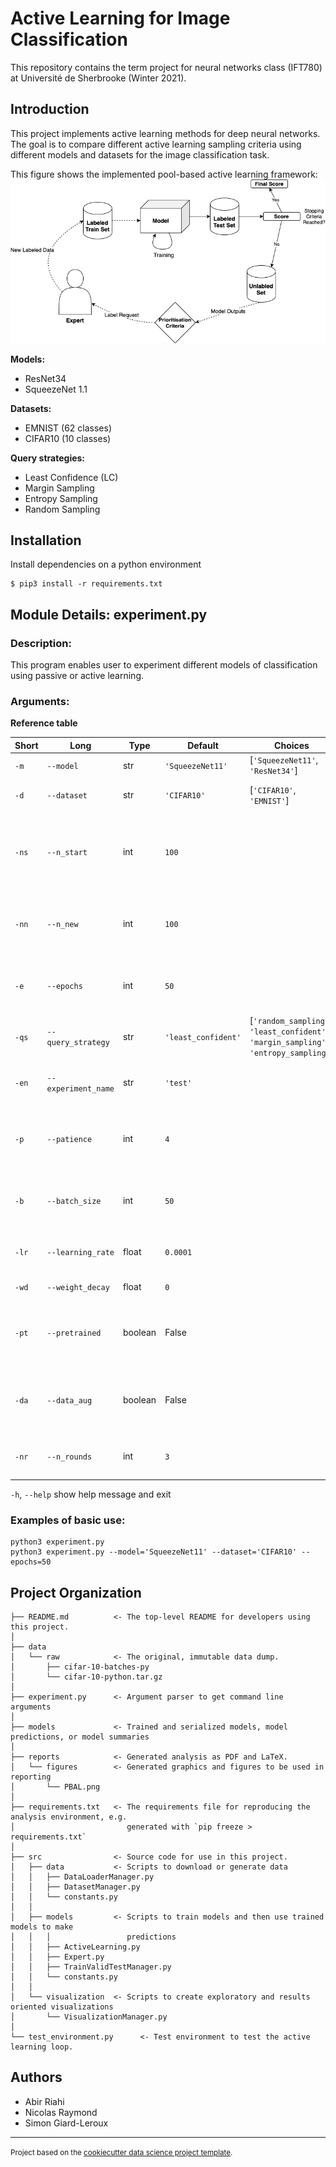 # Active Learning for Image Classification

This repository contains the term project for neural networks class (IFT780) 
at Université de Sherbrooke (Winter 2021).

## Introduction
This project implements active learning methods for deep neural networks. The goal is
to compare different active learning sampling criteria using different models and datasets
for the image classification task.

This figure shows the implemented pool-based active learning framework: 
![Image of pool-based active learning framework](/report/figures/PBAL.png?raw=true)

**Models:**
* ResNet34
* SqueezeNet 1.1

**Datasets:**
* EMNIST (62 classes)
* CIFAR10 (10 classes)

**Query strategies:**
* Least Confidence (LC)
* Margin Sampling
* Entropy Sampling
* Random Sampling

## Installation
Install dependencies on a python environment
```
$ pip3 install -r requirements.txt
```

## Module Details: **experiment.py**

### Description:

This program enables user to experiment different models of classification using passive or active learning.

### Arguments:

**Reference table**

| Short 	| Long              	| Type    	| Default           	| Choices                                                                       	        | Description                                                                   	|
|-------	|-------------------	|---------	|-------------------	|-------------------------------------------------------------------------------	        |-------------------------------------------------------------------------------	|
| `-m`    	| `--model`           	| str     	| `'SqueezeNet11'`    	| [`'SqueezeNet11'`, `'ResNet34'`]                                                  	    | Name of the model to train                                                    	|
| `-d`    	| `--dataset`         	| str     	| `'CIFAR10'`         	| [`'CIFAR10'`, `'EMNIST'`]                                                         	    | Name of the dataset to learn on                                               	|
| `-ns`   	| `--n_start`         	| int     	| `100`               	|                                                                               	        | Number of items that must be randomly labeled in each class by the Expert 	|
| `-nn`   	| `--n_new`           	| int     	| `100`               	|                                                                               	        | Number of new items that must be labeled within each active learning loop 	|
| `-e`    	| `--epochs`          	| int     	| `50`                	|                                                                               	        | Number of training epochs in each active learning loop                        	|
| `-qs`   	| `--query_strategy`  	| str     	| `'least_confident'` 	| [`'random_sampling'`, `'least_confident'`, `'margin_sampling'`, `'entropy_sampling'`] 	| Query strategy of the expert                                                  	|
| `-en`   	| `--experiment_name` 	| str     	| `'test'`            	|                                                                               	        | Name of the active learning experiment                                        	|
| `-p`    	| `--patience`        	| int     	| `4`                 	|                                                                               	        | Maximal number of consecutive rounds without improvement                      	|
| `-b`    	| `--batch_size`      	| int     	| `50`                	|                                                                               	        | Batch size of dataloaders storing train, valid and test set                   	|
| `-lr`   	| `--learning_rate`   	| float   	| `0.0001`            	|                                                                               	        | Learning rate of the model during training                                    	|
| `-wd`   	| `--weight_decay`    	| float   	| `0`                 	|                                                                               	        | Regularization term                                                           	|
| `-pt`   	| `--pretrained`      	| boolean 	| False             	|                                                                               	        | Boolean indicating if the model used must be pretrained on ImageNet           	|
| `-da`   	| `--data_aug`        	| boolean 	| False             	|                                                                               	        | Boolean indicating if we want data augmentation in the training set           	|
| `-nr`   	| `--n_rounds`        	| int     	| `3`                 	|                                                                               	        | Number of active learning rounds                                              	|

`-h`, `--help` show help message and exit

### Examples of basic use:

```
python3 experiment.py
python3 experiment.py --model='SqueezeNet11' --dataset='CIFAR10' --epochs=50
```

## Project Organization

    ├── README.md          <- The top-level README for developers using this project.
    │
    ├── data
    │   └── raw            <- The original, immutable data dump.
    │       ├── cifar-10-batches-py
    │       └── cifar-10-python.tar.gz
    │
    ├── experiment.py      <- Argument parser to get command line arguments
    │
    ├── models             <- Trained and serialized models, model predictions, or model summaries
    │
    ├── reports            <- Generated analysis as PDF and LaTeX.
    │   └── figures        <- Generated graphics and figures to be used in reporting
    │       └── PBAL.png
    │
    ├── requirements.txt   <- The requirements file for reproducing the analysis environment, e.g.
    │                         generated with `pip freeze > requirements.txt`
    │
    ├── src                <- Source code for use in this project.
    │   ├── data           <- Scripts to download or generate data
    │   │   ├── DataLoaderManager.py
    │   │   ├── DatasetManager.py
    │   │   └── constants.py
    │   │
    │   ├── models         <- Scripts to train models and then use trained models to make
    │   │   │                 predictions
    │   │   ├── ActiveLearning.py
    │   │   ├── Expert.py
    │   │   ├── TrainValidTestManager.py
    │   │   └── constants.py
    │   │
    │   └── visualization  <- Scripts to create exploratory and results oriented visualizations
    │       └── VisualizationManager.py
    │
    └── test_environment.py      <- Test environment to test the active learning loop.

## Authors
* Abir Riahi
* Nicolas Raymond
* Simon Giard-Leroux

--------

<p><small>Project based on the <a target="_blank" href="https://drivendata.github.io/cookiecutter-data-science/">cookiecutter data science project template</a>. </small></p>


